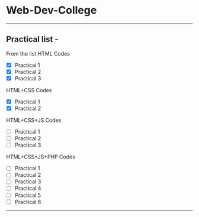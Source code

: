 # Web-Dev-College

---

## Practical list -

From the list
HTML Codes

- [x] Practical 1
- [x] Practical 2
- [x] Practical 3

HTML+CSS Codes

- [x] Practical 1
- [x] Practical 2

HTML+CSS+JS Codes

- [ ] Practical 1
- [ ] Practical 2
- [ ] Practical 3

HTML+CSS+JS+PHP Codes

- [ ] Practical 1
- [ ] Practical 2
- [ ] Practical 3
- [ ] Practical 4
- [ ] Practical 5
- [ ] Practical 6

---
